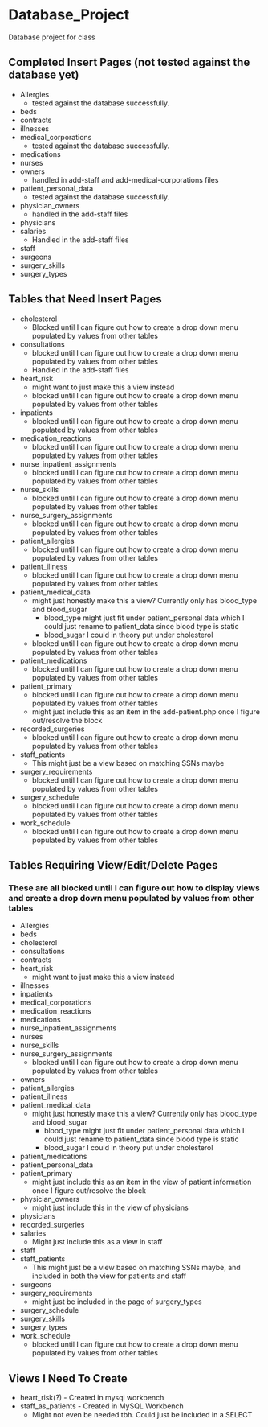 # Database_Project
Database project for class

## Completed Insert Pages (not tested against the database yet)

* Allergies
  * tested against the database successfully.
* beds
* contracts
* illnesses
* medical_corporations
  * tested against the database successfully.
* medications
* nurses
* owners
  * handled in add-staff and add-medical-corporations files
* patient_personal_data
  * tested against the database successfully.
* physician_owners
  * handled in the add-staff files
* physicians
* salaries
  * Handled in the add-staff files
* staff
* surgeons
* surgery_skills
* surgery_types

## Tables that Need Insert Pages

* cholesterol
  * Blocked until I can figure out how to create a drop down menu populated by values from other tables
* consultations
  * blocked until I can figure out how to create a drop down menu populated by values from other tables
  * Handled in the add-staff files
* heart_risk
  * might want to just make this a view instead
  * blocked until I can figure out how to create a drop down menu populated by values from other tables
* inpatients
  * blocked until I can figure out how to create a drop down menu populated by values from other tables
* medication_reactions
  * blocked until I can figure out how to create a drop down menu populated by values from other tables
* nurse_inpatient_assignments
  * blocked until I can figure out how to create a drop down menu populated by values from other tables
* nurse_skills
  * blocked until I can figure out how to create a drop down menu populated by values from other tables
* nurse_surgery_assignments
  * blocked until I can figure out how to create a drop down menu populated by values from other tables
* patient_allergies
  * blocked until I can figure out how to create a drop down menu populated by values from other tables
* patient_illness
  * blocked until I can figure out how to create a drop down menu populated by values from other tables
* patient_medical_data
  * might just honestly make this a view? Currently only has blood_type and blood_sugar
    * blood_type might just fit under patient_personal data which I could just rename to patient_data since blood type is static
    * blood_sugar I could in theory put under cholesterol
  * blocked until I can figure out how to create a drop down menu populated by values from other tables
* patient_medications
  * blocked until I can figure out how to create a drop down menu populated by values from other tables
* patient_primary
  * blocked until I can figure out how to create a drop down menu populated by values from other tables
  * might just include this as an item in the add-patient.php once I figure out/resolve the block
* recorded_surgeries
  * blocked until I can figure out how to create a drop down menu populated by values from other tables
* staff_patients
  * This might just be a view based on matching SSNs maybe
* surgery_requirements
  * blocked until I can figure out how to create a drop down menu populated by values from other tables
* surgery_schedule
  * blocked until I can figure out how to create a drop down menu populated by values from other tables
* work_schedule
  * blocked until I can figure out how to create a drop down menu populated by values from other tables


## Tables Requiring View/Edit/Delete Pages

### These are all blocked until I can figure out how to display views and create a drop down menu populated by values from other tables

* Allergies
* beds
* cholesterol
* consultations
* contracts
* heart_risk
  * might want to just make this a view instead
* illnesses
* inpatients
* medical_corporations
* medication_reactions
* medications
* nurse_inpatient_assignments
* nurses
* nurse_skills
* nurse_surgery_assignments
  * blocked until I can figure out how to create a drop down menu populated by values from other tables
* owners
* patient_allergies
* patient_illness
* patient_medical_data
  * might just honestly make this a view? Currently only has blood_type and blood_sugar
    * blood_type might just fit under patient_personal data which I could just rename to patient_data since blood type is static
    * blood_sugar I could in theory put under cholesterol
* patient_medications
* patient_personal_data
* patient_primary
  * might just include this as an item in the view of patient information once I figure out/resolve the block
* physician_owners
  * might just include this in the view of physicians
* physicians
* recorded_surgeries
* salaries
  * Might just include this as a view in staff
* staff
* staff_patients
  * This might just be a view based on matching SSNs maybe, and included in both the view for patients and staff
* surgeons
* surgery_requirements
  * might just be included in the page of surgery_types
* surgery_schedule
* surgery_skills
* surgery_types
* work_schedule
  * blocked until I can figure out how to create a drop down menu populated by values from other tables

## Views I Need To Create

* heart_risk(?) - Created in mysql workbench
* staff_as_patients - Created in MySQL Workbench
  * Might not even be needed tbh. Could just be included in a SELECT

